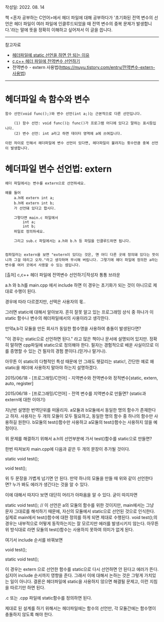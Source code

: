 작성일: 2022. 08. 14

책 <혼자 공부하는 C언어>에서 헤더 파일에 대해 공부하다가 '초기화된 전역 변수의 선언은 헤더 파일이 여러 파일에 인클루드되었을 때 전역 변수의 중복 문제가 발생합니다.'라는 말에 뜻을 정확히 이해하고 싶어져서 이 글을 씁니다.

---

참고자료
- [헤더파일에 static 선언을 하면 안 되는 이유](https://thrillfighter.tistory.com/257)
- [c,c++ 헤더 파일에 전역변수 선언하기](https://blog.naver.com/PostView.naver?blogId=phh0606c&logNo=10174041285&redirect=Dlog&widgetTypeCall=true&directAccess=false)
- 전역변수 - extern 사용법(https://muyu.tistory.com/entry/전역변수-extern-사용법)
--- 

# 헤더파일 속 함수와 변수

    함수 선언(void func();)와 변수 선언(int a;)는 근본적으로 다른 선언입니다.

        (1) 함수 선언: void func()는 func()가 프로그램 어디에 있다고 말하는 표시등입니다.
        (2) 변수 선언: int a라고 하면 데이터 영역에 a에 쓰여집니다.

    이런 차이로 인해서 헤더파일에 변수 선언이 있다면, 헤더파일이 불려지는 횟수만큼 중복 선언이 발생합니다.
    
# 헤더파일 변수 선언법: extern

    헤더 파일에서는 변수를 extern으로 선언하세요.

    예를 들어
        a.h에 extern int a;
        b.h에 extern int b;
        가 선언돼 있다고 합시다.

        그렇다면 main.c 파일에서
            int a;
            int b;
        파일로 정의하세요.
        
        그리고 sub.c 파일에서는 a.h와 b.h 등 파일을 인클루드하면 됩니다.
            

    컴파일러는 extern을 보면 "extern이 있다는 것은, 얜 어디 다른 곳에 정의돼 있다는 뜻이니까 그걸 데리고 오자."라고 생각하며 무시해 버립니다. 그렇기에 헤더 파일에 정의한 a라는 변수를 여러 곳에서 사용할 수 있는 셈입니다.


[출처] c,c++ 헤더 파일에 전역변수 선언하기|작성자 통통 브라운





a.h 와 b.h를 main.cpp 에서 include 하면 이 경우는 초기화가 되는 것이 아니므로 제대로 수행이 된다.

경우에 따라 다르겠지만, 선택은 사용자의 몫..

그러면 static에 대해서 알아보자. 흔히 잘못 알고 있는 프로그래밍 상식 중 하나가 이 static 함수나 변수의 헤더파일에서의 사용이라고 생각한다.

만약a,b각 모듈을 만든 회사가 동일한 함수명을 사용하여 충돌이 발생된다면?

"이 경우는 static으로 선언하면 된다." 라고 많은 책이나 문서에 설명되어 있지만. 정확히 말하면 cpp파일에 static으로 정의해야 한다. 필자는 경험적으로 배운 사실이므로 이를 증명할 수 있는 건 필자의 경험 뿐이다.(믿거나 말거나).

아무튼 이 static의 다형적인 특성 때문에 안 그래도 헷갈리는 static!, 간단한 예로 왜 static을 헤더에 사용하지 말아야 하는지 설명하겠다.



2015/06/18 - [프로그래밍/C언어] - 지역변수와 전역변수와 정적변수[static, extern, auto, register]

2015/06/18 - [프로그래밍/C언어] - 전역 변수를 지역변수로 만들면? (static과 extern에 대한 이야기)

지난번 설명한 번역단위를 떠올리자. a모듈과 b모듈에서 동일한 명의 함수가 존재한다고 하자. 사용자는 두 개의 모듈이 모두 필요하고, 동일한 명의 함수 중 하나의 함수만 사용하길 원한다. b모듈의 test()함수만 사용하고 a모듈의 test()함수는 사용하지 않을 예정이다.

위 문제를 해결하기 위해서 a.h의 선언부분에 가서 test()함수를 static으로 만들면?

한번 따져보자 main.cpp에 다음과 같은 두 개의 문장이 추가될 것이다.

static void test();

void test();

위 두 문장을 가볍게 넘기면 안 된다. 만약 하나의 모듈을 만들 때 위와 같이 선언한다면? 누가 봐도 에러가 생긴다는 것을 알 수 있다.

이에 대해서 따지다 보면 대단히 머리가 아파옴을 알 수 있다. 굳이 따지자면

static void test(); // 이 선언은 a의 모듈의 함수를 위한 것이지만, main에서는 그냥 문자 그대로를 해석하기 때문에, 자신의 모듈에서 static으로 선언된 것으로 인식한다. 실제로 main에서 test()함수에 대한 정의를 하게 되면 제대로 수행된다. void test();의 경우는 내부적으로 어떻게 동작하는지는 잘 모르지만 에러를 발생시키지 않는다. 아무튼 위 방식대로 라면 모듈의 test()함수는 사용하지 못하여 의미가 없게 된다.

여기서 include 순서를 바꿔보면

void test();

static void test();

이 경우는 extern 으로 선언한 함수를 static으로 다시 선언하면 안 된다고 에러가 뜬다. 심지어 include 순서까지 영향을 준다. 그래서 이에 대해서 논하는 것은 그렇게 가치있는 일이 아니다. 결론은 헤더파일에 static을 사용하지 않으면 해결될 문제고, 이런 지침을 따르기만 하면 된다.

.c 또는 .cpp 파일에 static함수를 정의하면 된다.

제대로 된 설계를 하기 위해서는 헤더파일에는 함수의 선언만, 각 모듈간에는 함수명이 충돌하지 않도록 해야 한다.